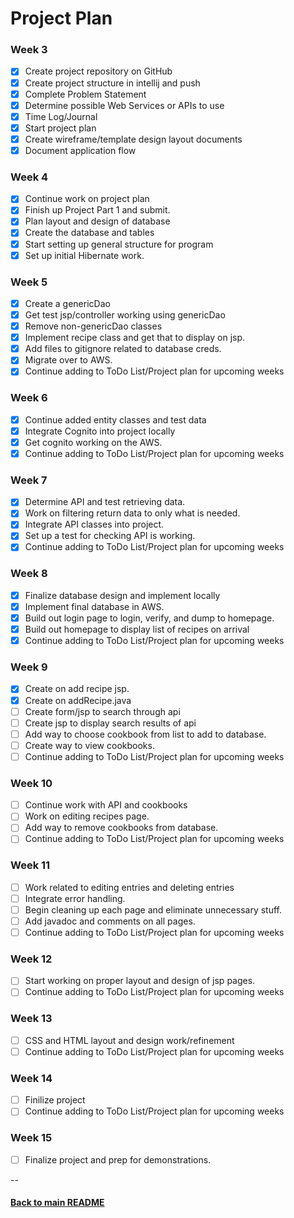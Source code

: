 # Project Plan

### Week 3
- [x] Create project repository on GitHub
- [x] Create project structure in intellij and push
- [x] Complete Problem Statement
- [x] Determine possible Web Services or APIs to use
- [x] Time Log/Journal
- [x] Start project plan
- [x] Create wireframe/template design layout documents
- [x] Document application flow

### Week 4
- [x] Continue work on project plan
- [x] Finish up Project Part 1 and submit.
- [x] Plan layout and design of database
- [x] Create the database and tables
- [x] Start setting up general structure for program
- [x] Set up initial Hibernate work.

### Week 5
- [x] Create a genericDao
- [x] Get test jsp/controller working using genericDao
- [x] Remove non-genericDao classes
- [x] Implement recipe class and get that to display on jsp.
- [x] Add files to gitignore related to database creds.
- [x] Migrate over to AWS.
- [x] Continue adding to ToDo List/Project plan for upcoming weeks

### Week 6
- [x] Continue added entity classes and test data
- [x] Integrate Cognito into project locally
- [x] Get cognito working on the AWS.
- [x] Continue adding to ToDo List/Project plan for upcoming weeks

### Week 7
- [x] Determine API and test retrieving data.
- [x] Work on filtering return data to only what is needed.
- [x] Integrate API classes into project.
- [x] Set up a test for checking API is working.
- [x] Continue adding to ToDo List/Project plan for upcoming weeks

### Week 8
- [x] Finalize database design and implement locally
- [x] Implement final database in AWS.
- [x] Build out login page to login, verify, and dump to homepage.
- [x] Build out homepage to display list of recipes on arrival
- [x] Continue adding to ToDo List/Project plan for upcoming weeks

### Week 9
- [x] Create on add recipe jsp.
- [x] Create on addRecipe.java
- [ ] Create form/jsp to search through api
- [ ] Create jsp to display search results of api
- [ ] Add way to choose cookbook from list to add to database.
- [ ] Create way to view cookbooks.
- [ ] Continue adding to ToDo List/Project plan for upcoming weeks

### Week 10
- [ ] Continue work with API and cookbooks
- [ ] Work on editing recipes page.
- [ ] Add way to remove cookbooks from database.
- [ ] Continue adding to ToDo List/Project plan for upcoming weeks

### Week 11
- [ ] Work related to editing entries and deleting entries
- [ ] Integrate error handling.
- [ ] Begin cleaning up each page and eliminate unnecessary stuff.
- [ ] Add javadoc and comments on all pages.
- [ ] Continue adding to ToDo List/Project plan for upcoming weeks

### Week 12
- [ ] Start working on proper layout and design of jsp pages.
- [ ] Continue adding to ToDo List/Project plan for upcoming weeks

### Week 13
- [ ] CSS and HTML layout and design work/refinement
- [ ] Continue adding to ToDo List/Project plan for upcoming weeks

### Week 14
- [ ] Finilize project
- [ ] Continue adding to ToDo List/Project plan for upcoming weeks

### Week 15
- [ ] Finalize project and prep for demonstrations.

--
#### [Back to main README](../README.md)